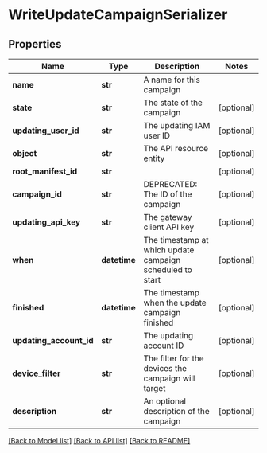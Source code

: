 # WriteUpdateCampaignSerializer

## Properties
Name | Type | Description | Notes
------------ | ------------- | ------------- | -------------
**name** | **str** | A name for this campaign | 
**state** | **str** | The state of the campaign | [optional] 
**updating_user_id** | **str** | The updating IAM user ID | [optional] 
**object** | **str** | The API resource entity | [optional] 
**root_manifest_id** | **str** |  | [optional] 
**campaign_id** | **str** | DEPRECATED: The ID of the campaign | [optional] 
**updating_api_key** | **str** | The gateway client API key | [optional] 
**when** | **datetime** | The timestamp at which update campaign scheduled to start | [optional] 
**finished** | **datetime** | The timestamp when the update campaign finished | [optional] 
**updating_account_id** | **str** | The updating account ID | [optional] 
**device_filter** | **str** | The filter for the devices the campaign will target | [optional] 
**description** | **str** | An optional description of the campaign | [optional] 

[[Back to Model list]](../README.md#documentation-for-models) [[Back to API list]](../README.md#documentation-for-api-endpoints) [[Back to README]](../README.md)


